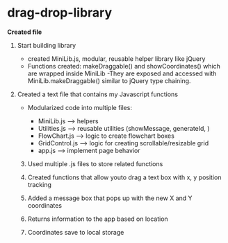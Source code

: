 # drag-drop-library

**Created file**

1. Start building library
    - created MiniLib.js, modular, reusable helper library like jQuery
    - Functions created: makeDraggable() and showCoordinates() which are wrapped inside MiniLib
    -They are exposed and accessed with MiniLib.makeDraggable() similar to jQuery type chaining.

2. Created a text file that contains my Javascript functions 

    - Modularized code into multiple files:

        - MiniLib.js --> helpers
        - Utilities.js --> reusable utilities (showMessage, generateId, )
        - FlowChart.js --> logic to create flowchart boxes
        - GridControl.js -->  logic for creating scrollable/resizable grid
        - app.js --> implement page behavior

    3. Used multiple .js files to store related functions

    4. Created functions that allow youto drag a text box with x, y position tracking

    5. Added a message box that pops up with the new X and Y coordinates

    6. Returns information to the app based on location

    7. Coordinates save to local storage